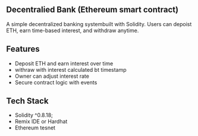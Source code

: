 ## Decentralied Bank (Ethereum smart contract)

A simple decentralized banking systembuilt with Solidity.
Users can depoist ETH, earn time-based interest, and withdraw anytime.
## Features 
- Deposit ETH and earn interest over time 
- withraw with interest calculated bt timestamp
- Owner can adjust interest rate
- Secure contract logic with events

## Tech Stack
- Solidity ^0.8.18;
- Remix IDE or Hardhat
- Ethereum tesnet 
